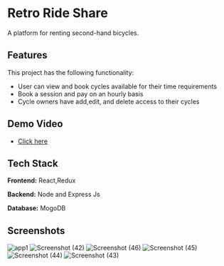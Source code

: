 
# Retro Ride Share
A platform for renting second-hand bicycles.


## Features

This project has the following functionality:

- User can view and book cycles available for their time requirements
- Book a session and pay on an hourly basis
- Cycle owners have add,edit, and delete access to their cycles

## Demo Video



  - [Click here](https://drive.google.com/file/d/1kRfcNWrfuFT83z5p7hsWu8q4vdAWjevy/view?usp=sharing)
## Tech Stack

**Frontend:** React,Redux

**Backend:** Node and Express Js

**Database:** MogoDB

## Screenshots


![app1](https://github.com/vishal1677/Retro_Ride_Share_Fullstack/assets/97781791/c943a856-dfe8-4bcb-a1ac-1fe6806f0966)
![Screenshot (42)](https://github.com/vishal1677/Retro_Ride_Share_Fullstack/assets/97781791/33bda45c-6099-411a-9dfc-2384cc3267af)
![Screenshot (46)](https://github.com/vishal1677/Retro_Ride_Share_Fullstack/assets/97781791/fb0bb2fe-c9e5-4d51-aefa-64667ae34c4d)
![Screenshot (45)](https://github.com/vishal1677/Retro_Ride_Share_Fullstack/assets/97781791/de397d10-5102-4a32-bc79-3bb67f3c4901)
![Screenshot (44)](https://github.com/vishal1677/Retro_Ride_Share_Fullstack/assets/97781791/0a94a386-66b1-4115-a542-93e149756c91)
![Screenshot (43)](https://github.com/vishal1677/Retro_Ride_Share_Fullstack/assets/97781791/8f4129d5-1b38-4ff6-8d2b-8643f5abe7ac)

